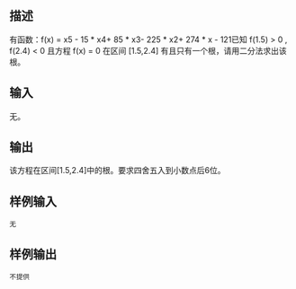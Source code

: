 ## 描述


有函数：f(x) = x5 - 15 * x4+ 85 * x3- 225 * x2+ 274 * x - 121已知 f(1.5) > 0 , f(2.4) < 0 且方程 f(x) = 0 在区间 [1.5,2.4] 有且只有一个根，请用二分法求出该根。


## 输入


无。

## 输出


该方程在区间[1.5,2.4]中的根。要求四舍五入到小数点后6位。

## 样例输入


```
无
```


## 样例输出


```
不提供
```


